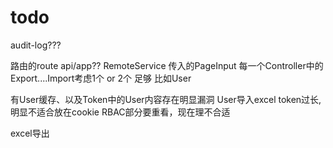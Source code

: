 # todo





audit-log???




路由的route api/app??
RemoteService
传入的PageInput
每一个Controller中的Export....Import考虑1个 or 2个 足够 比如User


有User缓存、以及Token中的User内容存在明显漏洞
User导入excel
token过长,明显不适合放在cookie
RBAC部分要重看，现在理不合适

excel导出